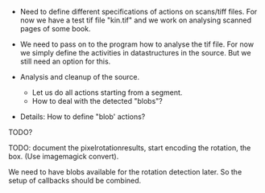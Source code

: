 
* Need to define different specifications of actions on scans/tiff files.
  For now we have a test tif file "kin.tif" and we work on analysing
  scanned pages of some book.

* We need to pass on to the program how to analyse the tif file.
  For now we simply define the activities in datastructures in the source.
  But we still need an option for this.

* Analysis and cleanup of the source.
  * Let us do all actions starting from a segment.
  * How to deal with the detected "blobs"?
* Details: How to define "blob' actions?
  

TODO?


TODO: document the pixelrotationresults, start encoding the rotation, the
box. (Use imagemagick convert).

We need to have blobs available for the rotation detection later.
So the setup of callbacks should be combined.







